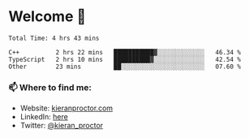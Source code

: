# Welcome 🦘

<!--START_SECTION:waka-->

```text
Total Time: 4 hrs 43 mins

C++          2 hrs 22 mins   ███████████▓░░░░░░░░░░░░░   46.34 %
TypeScript   2 hrs 10 mins   ██████████▓░░░░░░░░░░░░░░   42.54 %
Other        23 mins         ██░░░░░░░░░░░░░░░░░░░░░░░   07.60 %
```

<!--END_SECTION:waka-->

### 📫 Where to find me:

-   Website: [kieranproctor.com](https://kieranproctor.com/)
-   LinkedIn: [here](https://www.linkedin.com/in/kieran-proctor-086b5a159/)
-   Twitter: [@kieran_proctor](https://twitter.com/kieran_proctor)
